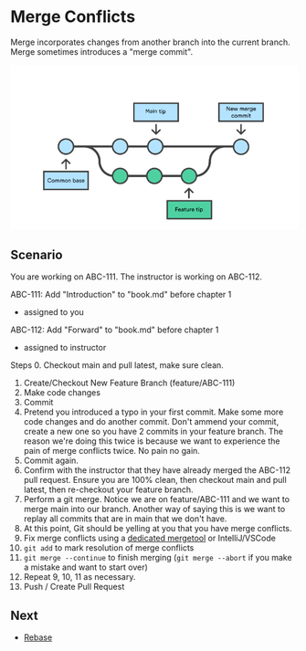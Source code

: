 # Merge Conflicts

Merge incorporates changes from another branch into the current branch. Merge sometimes introduces a "merge commit". 

![Merge](./assets/merge.png)

## Scenario

You are working on ABC-111. The instructor is working on ABC-112.

ABC-111: Add "Introduction" to "book.md" before chapter 1
  - assigned to you

ABC-112: Add "Forward" to "book.md" before chapter 1
  - assigned to instructor

Steps
  0. Checkout main and pull latest, make sure clean.
  1. Create/Checkout New Feature Branch (feature/ABC-111)
  2. Make code changes
  3. Commit
  4. Pretend you introduced a typo in your first commit. Make some more code changes and do another commit. Don't ammend your commit, create a new one so you have 2 commits in your feature branch. The reason we're doing this twice is because we want to experience the pain of merge conflicts twice. No pain no gain. 
  5. Commit again.
  6. Confirm with the instructor that they have already merged the ABC-112 pull request. Ensure you are 100% clean, then checkout main and pull latest, then re-checkout your feature branch.
  7. Perform a git merge. Notice we are on feature/ABC-111 and we want to merge main into our branch. Another way of saying this is we want to replay all commits that are in main that we don't have.
  8. At this point, Git should be yelling at you that you have merge conflicts. 
  9. Fix merge conflicts using a [dedicated mergetool](https://www.perforce.com/products/helix-core-apps/merge-diff-tool-p4merge) or IntelliJ/VSCode
  10. `git add` to mark resolution of merge conflicts
  11. `git merge --continue` to finish merging (`git merge --abort` if you make a mistake and want to start over)
  12. Repeat 9, 10, 11 as necessary.
  13. Push / Create Pull Request

## Next
  - [Rebase](./rebase.md)
